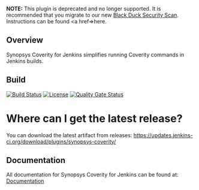 **NOTE:** This plugin is deprecated and no longer supported. It is recommended that you migrate to our new <a href="">Black Duck Security Scan</a>. Instructions can be found <a href=<community url>>here</a>.
## Overview ##
Synopsys Coverity for Jenkins simplifies running Coverity commands in Jenkins builds. 

## Build ##
[![Build Status](https://travis-ci.org/jenkinsci/synopsys-coverity-plugin.svg?branch=master)](https://travis-ci.org/jenkinsci/synopsys-coverity-plugin) [![License](https://img.shields.io/badge/License-Apache%202.0-blue.svg)](https://opensource.org/licenses/Apache-2.0) [![Quality Gate Status](https://sonarcloud.io/api/project_badges/measure?project=org.jenkins-ci.plugins%3Asynopsys-coverity&metric=alert_status)](https://sonarcloud.io/dashboard?id=org.jenkins-ci.plugins%3Asynopsys-coverity)


# Where can I get the latest release?
You can download the latest artifact from releases: https://updates.jenkins-ci.org/download/plugins/synopsys-coverity/

## Documentation ##
All documentation for Synopsys Coverity for Jenkins can be found at: [Documentation](https://sig-product-docs.synopsys.com/bundle/integrations-coverity-jenkins/page/topics/c_cov_jenkins_ovr.html)
